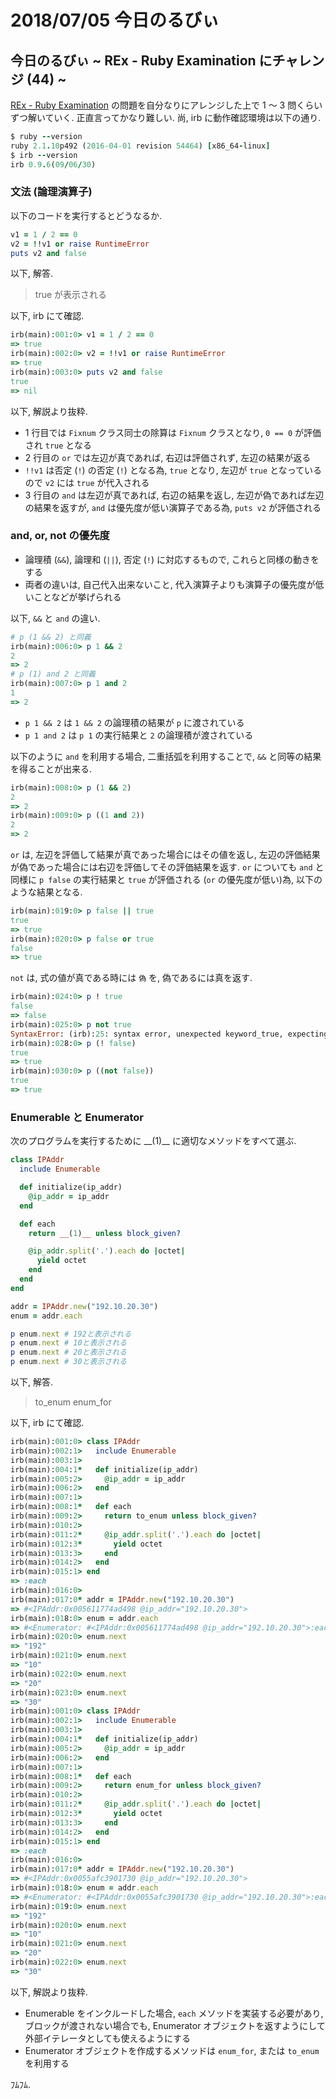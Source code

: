 # 2018/07/05 今日のるびぃ

## 今日のるびぃ ~ REx - Ruby Examination にチャレンジ (44) ~

[REx - Ruby Examination](https://rex.libertyfish.co.jp/) の問題を自分なりにアレンジした上で 1 〜 3 問くらいずつ解いていく. 正直言ってかなり難しい. 尚, irb に動作確認環境は以下の通り.

```ruby
$ ruby --version
ruby 2.1.10p492 (2016-04-01 revision 54464) [x86_64-linux]
$ irb --version
irb 0.9.6(09/06/30)
```

### 文法 (論理演算子)

以下のコードを実行するとどうなるか.

```ruby
v1 = 1 / 2 == 0
v2 = !!v1 or raise RuntimeError
puts v2 and false
```

以下, 解答.

> true が表示される

以下, irb にて確認.

```ruby
irb(main):001:0> v1 = 1 / 2 == 0
=> true
irb(main):002:0> v2 = !!v1 or raise RuntimeError
=> true
irb(main):003:0> puts v2 and false
true
=> nil
```

以下, 解説より抜粋.

* 1 行目では `Fixnum` クラス同士の除算は `Fixnum` クラスとなり, `0 == 0` が評価され `true` となる
* 2 行目の `or` では左辺が真であれば, 右辺は評価されず, 左辺の結果が返る
* `!!v1` は否定 (`!`) の否定 (`!`) となる為, `true` となり, 左辺が `true` となっているので `v2` には `true` が代入される
* 3 行目の `and` は左辺が真であれば, 右辺の結果を返し, 左辺が偽であれば左辺の結果を返すが, `and` は優先度が低い演算子である為, `puts v2` が評価される

### and, or, not の優先度

* 論理積 (`&&`), 論理和 (`||`), 否定 (`!`) に対応するもので, これらと同様の動きをする
* 両者の違いは, 自己代入出来ないこと, 代入演算子よりも演算子の優先度が低いことなどが挙げられる

以下, `&&` と `and` の違い.

```ruby
# p (1 && 2) と同義
irb(main):006:0> p 1 && 2
2
=> 2
# p (1) and 2 と同義
irb(main):007:0> p 1 and 2
1
=> 2
```

* `p 1 && 2` は `1 && 2` の論理積の結果が `p` に渡されている
* `p 1 and 2` は `p 1` の実行結果と `2` の論理積が渡されている

以下のように `and` を利用する場合, 二重括弧を利用することで, `&&` と同等の結果を得ることが出来る.

```ruby
irb(main):008:0> p (1 && 2)
2
=> 2
irb(main):009:0> p ((1 and 2))
2
=> 2
```

`or` は, 左辺を評価して結果が真であった場合にはその値を返し, 左辺の評価結果が偽であった場合には右辺を評価してその評価結果を返す. `or` についても `and` と同様に `p false` の実行結果と `true` が評価される (`or` の優先度が低い)為, 以下のような結果となる.

```ruby
irb(main):019:0> p false || true
true
=> true
irb(main):020:0> p false or true
false
=> true
```

`not` は, 式の値が真である時には `偽` を, 偽であるには真を返す.

```ruby
irb(main):024:0> p ! true
false
=> false
irb(main):025:0> p not true
SyntaxError: (irb):25: syntax error, unexpected keyword_true, expecting '('
irb(main):028:0> p (! false)
true
=> true
irb(main):030:0> p ((not false))
true
=> true
```

### Enumerable と Enumerator

次のプログラムを実行するために \_\_(1)\_\_ に適切なメソッドをすべて選ぶ.

```ruby
class IPAddr
  include Enumerable

  def initialize(ip_addr)
    @ip_addr = ip_addr
  end

  def each
    return __(1)__ unless block_given?

    @ip_addr.split('.').each do |octet|
      yield octet
    end
  end
end

addr = IPAddr.new("192.10.20.30")
enum = addr.each

p enum.next # 192と表示される
p enum.next # 10と表示される
p enum.next # 20と表示される
p enum.next # 30と表示される
```

以下, 解答.

> to_enum
> enum_for

以下, irb にて確認.

```ruby
irb(main):001:0> class IPAddr
irb(main):002:1>   include Enumerable
irb(main):003:1> 
irb(main):004:1*   def initialize(ip_addr)
irb(main):005:2>     @ip_addr = ip_addr
irb(main):006:2>   end
irb(main):007:1> 
irb(main):008:1*   def each
irb(main):009:2>     return to_enum unless block_given?
irb(main):010:2> 
irb(main):011:2*     @ip_addr.split('.').each do |octet|
irb(main):012:3*       yield octet
irb(main):013:3>     end
irb(main):014:2>   end
irb(main):015:1> end
=> :each
irb(main):016:0> 
irb(main):017:0* addr = IPAddr.new("192.10.20.30")
=> #<IPAddr:0x005611774ad498 @ip_addr="192.10.20.30">
irb(main):018:0> enum = addr.each
=> #<Enumerator: #<IPAddr:0x005611774ad498 @ip_addr="192.10.20.30">:each>
irb(main):020:0> enum.next
=> "192"
irb(main):021:0> enum.next
=> "10"
irb(main):022:0> enum.next
=> "20"
irb(main):023:0> enum.next
=> "30"
irb(main):001:0> class IPAddr
irb(main):002:1>   include Enumerable
irb(main):003:1> 
irb(main):004:1*   def initialize(ip_addr)
irb(main):005:2>     @ip_addr = ip_addr
irb(main):006:2>   end
irb(main):007:1> 
irb(main):008:1*   def each
irb(main):009:2>     return enum_for unless block_given?
irb(main):010:2> 
irb(main):011:2*     @ip_addr.split('.').each do |octet|
irb(main):012:3*       yield octet
irb(main):013:3>     end
irb(main):014:2>   end
irb(main):015:1> end
=> :each
irb(main):016:0> 
irb(main):017:0* addr = IPAddr.new("192.10.20.30")
=> #<IPAddr:0x0055afc3901730 @ip_addr="192.10.20.30">
irb(main):018:0> enum = addr.each
=> #<Enumerator: #<IPAddr:0x0055afc3901730 @ip_addr="192.10.20.30">:each>
irb(main):019:0> enum.next
=> "192"
irb(main):020:0> enum.next
=> "10"
irb(main):021:0> enum.next
=> "20"
irb(main):022:0> enum.next
=> "30"
```

以下, 解説より抜粋.

* Enumerable をインクルードした場合, `each` メソッドを実装する必要があり, ブロックが渡されない場合でも, Enumerator オブジェクトを返すようにして外部イテレータとしても使えるようにする
* Enumerator オブジェクトを作成するメソッドは `enum_for`, または `to_enum` を利用する

ﾌﾑﾌﾑ.
